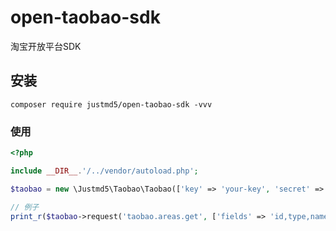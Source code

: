 # open-taobao-sdk
淘宝开放平台SDK

## 安装

```
composer require justmd5/open-taobao-sdk -vvv
```

### 使用

```php
<?php

include __DIR__.'/../vendor/autoload.php';

$taobao = new \Justmd5\Taobao\Taobao(['key' => 'your-key', 'secret' => 'your-secret','session'=>null]);

// 例子
print_r($taobao->request('taobao.areas.get', ['fields' => 'id,type,name']));

```
